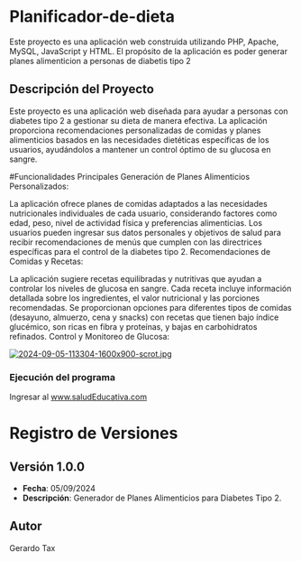 # Planificador-de-dieta
Este proyecto es una aplicación web construida utilizando PHP, Apache, MySQL, JavaScript y HTML. El propósito de la aplicación es poder generar planes alimenticion a personas de diabetis tipo 2  

## Descripción del Proyecto

Este proyecto es una aplicación web diseñada para ayudar a personas con diabetes tipo 2 a gestionar su dieta de manera efectiva. La aplicación proporciona recomendaciones personalizadas de comidas y planes alimenticios basados en las necesidades dietéticas específicas de los usuarios, ayudándolos a mantener un control óptimo de su glucosa en sangre.


#Funcionalidades Principales
Generación de Planes Alimenticios Personalizados:

La aplicación ofrece planes de comidas adaptados a las necesidades nutricionales individuales de cada usuario, considerando factores como edad, peso, nivel de actividad física y preferencias alimenticias.
Los usuarios pueden ingresar sus datos personales y objetivos de salud para recibir recomendaciones de menús que cumplen con las directrices específicas para el control de la diabetes tipo 2.
Recomendaciones de Comidas y Recetas:

La aplicación sugiere recetas equilibradas y nutritivas que ayudan a controlar los niveles de glucosa en sangre. Cada receta incluye información detallada sobre los ingredientes, el valor nutricional y las porciones recomendadas.
Se proporcionan opciones para diferentes tipos de comidas (desayuno, almuerzo, cena y snacks) con recetas que tienen bajo índice glucémico, son ricas en fibra y proteínas, y bajas en carbohidratos refinados.
Control y Monitoreo de Glucosa:

[![2024-09-05-113304-1600x900-scrot.jpg](https://i.postimg.cc/Rh68Jkm2/2024-09-05-113304-1600x900-scrot.jpg)](https://postimg.cc/T5xQZHpc)




### Ejecución del programa
Ingresar al www.saludEducativa.com


# Registro de Versiones

## Versión 1.0.0

- **Fecha**: 05/09/2024
- **Descripción**: Generador de Planes Alimenticios para Diabetes Tipo 2.

## Autor

Gerardo Tax
